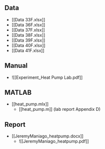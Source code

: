 ## Data
+ [[Data 33F.xlsx]]
+ [[Data 36F.xlsx]]
+ [[Data 37F.xlsx]]
+ [[Data 38F.xlsx]]
+ [[Data 39F.xlsx]]
+ [[Data 40F.xlsx]]
+ [[Data 41F.xlsx]]

## Manual
- ![[Experiment_Heat Pump Lab.pdf]]
## MATLAB
- [[heat_pump.mlx]]
	- [[heat_pump.m]] (lab report Appendix D)

## Report
- [[JeremyManiago_heatpump.docx]]
	- ![[JeremyManiago_heatpump.pdf]]